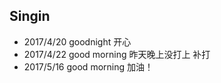## Singin
- 2017/4/20 goodnight 开心
- 2017/4/22 good morning  昨天晚上没打上 补打
- 2017/5/16 good morning 加油！
